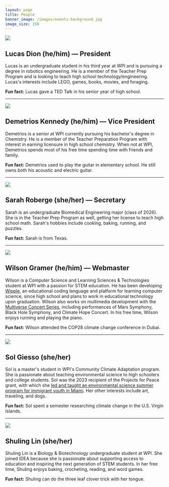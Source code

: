 ```yaml
---
layout: page
title: People
banner_image: /images/events-background.jpg
image_size: 150
---
```


<img src="./lucas-dion.jpg" width="{{ image_size }}">

## Lucas Dion (he/him) — President

Lucas is an undergraduate student in his third year at WPI and is pursuing a degree in robotics
engineering. He is a member of the Teacher Prep Program and is looking to teach high school
technology/engineering. Lucas's interests include LEGO, games, books, movies, and foraging.

**Fun fact:** Lucas gave a TED Talk in his senior year of high school.

---

<img src="./demetrios-kennedy.png" width="{{ image_size }}">

## Demetrios Kennedy (he/him) — Vice President

Demetrios is a senior at WPI currently pursuing his bachelor's degree in Chemistry. He is a member
of the Teacher Preparation Program with interest in earning licensure in high school chemistry. When
not at WPI, Demetrios spends most of his free time spending time with friends and family.

**Fun fact:** Demetrios used to play the guitar in elementary school. He still owns both his
acoustic and electric guitar.

---

<img src="./sarah-roberge.jpg" width="{{ image_size }}">

## Sarah Roberge (she/her) — Secretary

Sarah is an undergraduate Biomedical Engineering major (class of 2026). She is in the Teacher Prep
Program as well, getting her license to teach high school math. Sarah's hobbies include cooking,
baking, running, and puzzles.

**Fun fact:** Sarah is from Texas.

---

<img src="./wilson-gramer.jpg" width="{{ image_size }}">

## Wilson Gramer (he/him) — Webmaster

Wilson is a Computer Science and Learning Sciences & Technologies student at WPI with a passion for
STEM education. He has been developing [Wipple](https://www.wipple.org), an educational coding
language and platform for learning computer science, since high school and plans to work in
educational technology upon graduation. Wilson also works on multimedia development with the
[Multiverse Concert Series](https://www.multiverseseries.org), including performances of Mars
Symphony, Black Hole Symphony, and Climate Hope Concert. In his free time, Wilson enjoys running and
playing the piano.

**Fun fact:** Wilson attended the COP28 climate change conference in Dubai.

---

<img src="./sol-giesso.png" width="{{ image_size }}">

## Sol Giesso (she/her)

Sol is a master's student in WPI's Community Climate Adaptation program. She is passionate about
teaching environmental science to high schoolers and college students. Sol was the 2023 recipient of
the Projects for Peace grant, with which she
[led and taught an environmental science summer program for immigrant youth in Miami](https://global-lab.wpi.edu/empowering-immigrant-voices-in-the-fight-for-the-environment-project-for-peace).
Her other interests include art, traveling, and dogs.

**Fun fact:** Sol spent a semester researching climate change in the U.S. Virgin Islands.

---

<img src="./shuling-lin.jpg" width="{{ image_size }}">

## Shuling Lin (she/her)

Shuling Lin is a Biology & Biotechnology undergraduate student at WPI. She joined IDEA because she
is passionate about supporting access to education and inspiring the next generation of STEM
students. In her free time, Shuling enjoys baking, crocheting, reading, and word games.

**Fun fact:** Shuling can do the three leaf clover trick with her tongue.
